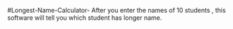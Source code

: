 #Longest-Name-Calculator-
After you enter the names of 10 students , this software will tell you which student has longer name.
